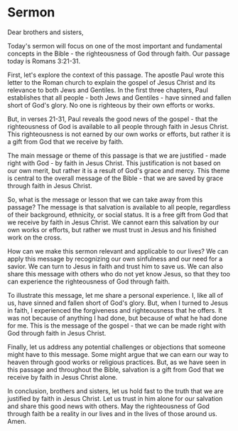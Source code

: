 # Sermon

Dear brothers and sisters,

Today's sermon will focus on one of the most important and fundamental concepts in the Bible - the righteousness of God through faith. Our passage today is Romans 3:21-31.

First, let's explore the context of this passage. The apostle Paul wrote this letter to the Roman church to explain the gospel of Jesus Christ and its relevance to both Jews and Gentiles. In the first three chapters, Paul establishes that all people - both Jews and Gentiles - have sinned and fallen short of God's glory. No one is righteous by their own efforts or works.

But, in verses 21-31, Paul reveals the good news of the gospel - that the righteousness of God is available to all people through faith in Jesus Christ. This righteousness is not earned by our own works or efforts, but rather it is a gift from God that we receive by faith.

The main message or theme of this passage is that we are justified - made right with God - by faith in Jesus Christ. This justification is not based on our own merit, but rather it is a result of God's grace and mercy. This theme is central to the overall message of the Bible - that we are saved by grace through faith in Jesus Christ.

So, what is the message or lesson that we can take away from this passage? The message is that salvation is available to all people, regardless of their background, ethnicity, or social status. It is a free gift from God that we receive by faith in Jesus Christ. We cannot earn this salvation by our own works or efforts, but rather we must trust in Jesus and his finished work on the cross.

How can we make this sermon relevant and applicable to our lives? We can apply this message by recognizing our own sinfulness and our need for a savior. We can turn to Jesus in faith and trust him to save us. We can also share this message with others who do not yet know Jesus, so that they too can experience the righteousness of God through faith.

To illustrate this message, let me share a personal experience. I, like all of us, have sinned and fallen short of God's glory. But, when I turned to Jesus in faith, I experienced the forgiveness and righteousness that he offers. It was not because of anything I had done, but because of what he had done for me. This is the message of the gospel - that we can be made right with God through faith in Jesus Christ.

Finally, let us address any potential challenges or objections that someone might have to this message. Some might argue that we can earn our way to heaven through good works or religious practices. But, as we have seen in this passage and throughout the Bible, salvation is a gift from God that we receive by faith in Jesus Christ alone.

In conclusion, brothers and sisters, let us hold fast to the truth that we are justified by faith in Jesus Christ. Let us trust in him alone for our salvation and share this good news with others. May the righteousness of God through faith be a reality in our lives and in the lives of those around us. Amen.